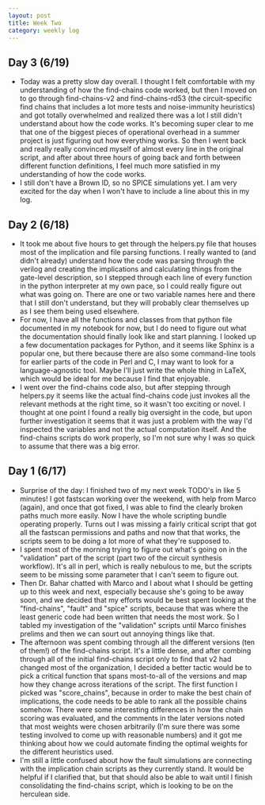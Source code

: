 ```yaml
---
layout: post 
title: Week Two 
category: weekly log
---
```


## Day 3 (6/19)
+ Today was a pretty slow day overall. I thought I felt comfortable with my understanding
of how the find-chains code worked, but then I moved on to go through find-chains-v2 and
find-chains-rd53 (the circuit-specific find chains that includes a lot more tests and 
noise-immunity heuristics) and got totally overwhelmed and realized there was a lot I still
didn't understand about how the code works. It's becoming super clear to me that one of the
biggest pieces of operational overhead in a summer project is just figuring out how everything
works. So then I went back and really really convinced myself of almost every line in the original
script, and after about three hours of going back and forth between different function definitions,
I feel much more satisfied in my understanding of how the code works. 
+ I still don't have a Brown ID, so no SPICE simulations yet. I am very excited for the day
when I won't have to include a line about this in my log.

## Day 2 (6/18)
+ It took me about five hours to get through the helpers.py file that
houses most of the implication and file parsing functions. I really wanted to
(and didn't already) understand how the code was parsing through the verilog
and creating the implications and calculating things from the gate-level description,
so I stepped through each line of every function in the python interpreter at
my own pace, so I could really figure out what was going on. 
There are one or two variable names here and there that I still don't understand,
but they will probably clear themselves up as I see them being used elsewhere. 
+ For now, I have 
all the functions and classes from that python file documented in my notebook
for now, but I do need to figure out what the documentation should finally look
like and start planning. I looked up a few documentation packages for Python,
and it seems like Sphinx is a popular one, but there because there are also some 
command-line tools for earlier parts of the code in Perl and C, I may want to look
for a language-agnostic tool. Maybe I'll just write the whole thing in LaTeX, which would
be ideal for me because I find that enjoyable.
+ I went over the find-chains code also, but after stepping through helpers.py it seems like
the actual find-chains code just invokes all the relevant methods at the right time, so it
wasn't too exciting or novel. I thought at one point I found a really big oversight in the code,
but upon further investigation it seems that it was just a problem with the way I'd inspected
the variables and not the actual computation itself. And the find-chains scripts do work properly, so I'm 
not sure why I was so quick to assume that there was a big error.

## Day 1 (6/17)
 + Surprise of the day: I finished two of my next week TODO's in like 5 minutes! 
 I got fastscan working over the weekend, with help from Marco (again), and once
 that got fixed, I was able to find the clearly broken paths much more easily.
 Now I have the whole scripting bundle operating properly. Turns out I was
 missing a fairly critical script that got all the fastscan permissions and paths
 and now that that works, the scripts seem to be doing
 a lot more of what they're supposed to.
 + I spent most of the morning trying to figure out what's going on in the "validation"
 part of the script (part two of the circuit synthesis workflow). It's all in perl, 
 which is really nebulous to me, but the scripts seem to be missing some parameter
 that I can't seem to figure out.
 + Then Dr. Bahar chatted with Marco and I about what I should be
 getting up to this week and next, especially because she's going to be away soon, and 
 we decided that my efforts would be best spent looking at the 
 "find-chains", "fault" and "spice" scripts, because that was where the least generic
 code had been written that needs the most work. So I tabled my investigation of the
 "validation" scripts until Marco finishes prelims and then we can sourt out annoying things
 like that.
 + The afternoon was spent combing through all the different versions (ten of them!) of the 
 find-chains script. It's a little dense, and after combing through all of the initial find-chains
 script only to find that v2 had changed most of the organization, I decided a better
 tactic would be to pick a critical function that spans most-to-all of the versions and 
 map how they change across iterations of the script. The first function I picked was "score_chains",
 because in order to make the best chain of implications, the code needs to be able to
 rank all the possible chains somehow. There were some interesting differences in how
 the chain scoring was evaluated, and the comments in the later versions noted that
 most weights were chosen arbitrarily (I'm sure there was some testing involved
 to come up with reasonable numbers) and it got me thinking about how we could automate
 finding the optimal weights for the different heuristics used.
 + I'm still a little confused about how the fault simulations are connecting with
 the implication chain scripts as they currently stand. It would be helpful if I 
 clarified that, but that should also be able to wait until I finish consolidating the find-chains
 script, which is looking to be on the herculean side.
